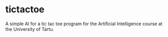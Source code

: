 tictactoe
=========

A simple AI for a tic tac toe program for the Artificial Intelligence course at the University of Tartu.

